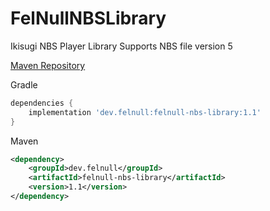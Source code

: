 # FelNullNBSLibrary
Ikisugi NBS Player Library
Supports NBS file version 5

[Maven Repository](https://search.maven.org/search?q=a:felnull-nbs-library)

Gradle
```gradle
dependencies {
    implementation 'dev.felnull:felnull-nbs-library:1.1'
}
```

Maven
```xml
<dependency>
    <groupId>dev.felnull</groupId>
    <artifactId>felnull-nbs-library</artifactId>
    <version>1.1</version>
</dependency>
```
